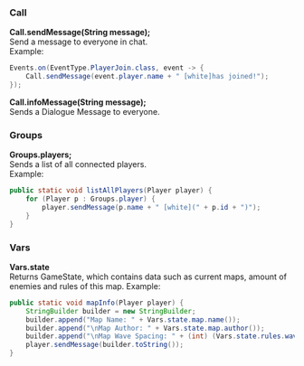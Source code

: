 ### Call
**Call.sendMessage(String message);**  
Send a message to everyone in chat.  
Example:  
```java
Events.on(EventType.PlayerJoin.class, event -> {
    Call.sendMessage(event.player.name + " [white]has joined!");
});
```

**Call.infoMessage(String message);**  
Sends a Dialogue Message to everyone.
### Groups
**Groups.players;**  
Sends a list of all connected players.  
Example:
```java
public static void listAllPlayers(Player player) {
    for (Player p : Groups.player) {
        player.sendMessage(p.name + " [white](" + p.id + ")");
    }
} 
```
### Vars
**Vars.state**  
Returns GameState, which contains data such as current maps, amount of enemies and rules of this map.
Example:
```java
public static void mapInfo(Player player) {
    StringBuilder builder = new StringBuilder;
    builder.append("Map Name: " + Vars.state.map.name());
    builder.append("\nMap Author: " + Vars.state.map.author());
    builder.append("\nMap Wave Spacing: " + (int) (Vars.state.rules.waveSpacing / 60) + "s"); //waveSpacing is measured in ticks, server tps is 60/s
    player.sendMessage(builder.toString());
}
```